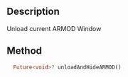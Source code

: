 ## Description

Unload current ARMOD Window

## Method

```dart
  Future<void>? unloadAndHideARMOD()
```
